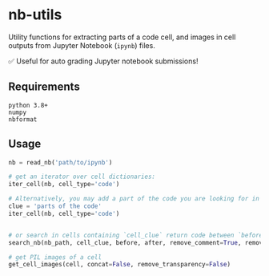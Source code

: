 # nb-utils

Utility functions for extracting parts of a code cell, and images in cell outputs from Jupyter Notebook (`ipynb`) files.

✅ Useful for auto grading Jupyter notebook submissions!

## Requirements

`python 3.8+`  
`numpy`  
`nbformat`

## Usage

```python
nb = read_nb('path/to/ipynb')

# get an iterator over cell dictionaries:
iter_cell(nb, cell_type='code') 

# Alternatively, you may add a part of the code you are looking for in a cell:
clue = 'parts of the code'
iter_cell(nb, cell_type='code')


# or search in cells containing `cell_clue` return code between `before` and `after`:
search_nb(nb_path, cell_clue, before, after, remove_comment=True, remove_indent=True):

# get PIL images of a cell 
get_cell_images(cell, concat=False, remove_transparency=False)

```
